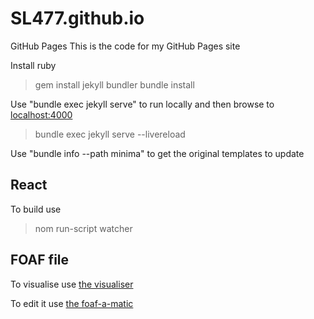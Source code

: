 # SL477.github.io

GitHub Pages
This is the code for my GitHub Pages site

Install ruby

> gem install jekyll bundler
> bundle install

Use "bundle exec jekyll serve" to run locally and then browse to [localhost:4000](http://localhost:4000/)

> bundle exec jekyll serve --livereload

Use "bundle info --path minima" to get the original templates to update

## React

To build use
> nom run-script watcher

## FOAF file

To visualise use [the visualiser](https://foaf-visualizer.gnu.org.ua/?uri=https://link477.com/foaf.rdf)

To edit it use [the foaf-a-matic](http://ldodds.com/foaf/foaf-a-matic.en.html)
